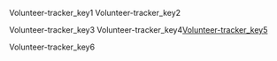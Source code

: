 Volunteer-tracker_key1
Volunteer-tracker_key2


Volunteer-tracker_key3
Volunteer-tracker_key4[Volunteer-tracker_key5](https://docs.google.com/spreadsheets/d/1jZYeO6412o1tFhmGVRjWETmotBMXZjK15CAiyy2Z0_c/edit#gid=0)


Volunteer-tracker_key6
